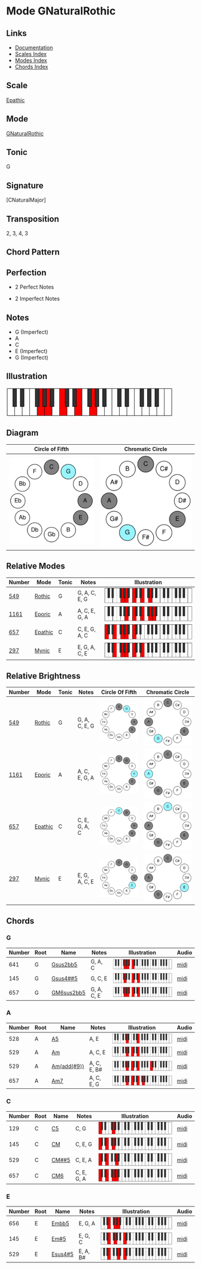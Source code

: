 # Mode GNaturalRothic

## Links

- [Documentation](README.md)
- [Scales Index](Scales.md)
- [Modes Index](Modes.md)
- [Chords Index](Chords.md)

## Scale

[Epathic](ScaleEpathic.md)

## Mode

[GNaturalRothic](ModeGNaturalRothic.md)

## Tonic

G

## Signature

[CNaturalMajor]

## Transposition

2, 3, 4, 3

## Chord Pattern



## Perfection

 - 2 Perfect Notes

 - 2 Imperfect Notes

## Notes

- G (Imperfect)
- A
- C
- E (Imperfect)
- G (Imperfect)

## Illustration

![GNaturalRothic](ModeGNaturalRothic.png)

## Diagram

| Circle of Fifth | Chromatic Circle |
|-----------------|------------------|
| ![GNaturalRothic](CircleOfFifthModeGNaturalRothic.svg) | ![GNaturalRothic](ChromaticCircleModeGNaturalRothic.svg) |
## Relative Modes

| Number | Mode | Tonic | Notes | Illustration |
|--------|------|-------|-------|--------------|
| [549](https://ianring.com/musictheory/scales/549) | [Rothic](ModeRothic.md) | G | G, A, C, E, G | ![GNaturalRothic](ModeGNaturalRothic.png) |
| [1161](https://ianring.com/musictheory/scales/1161) | [Eporic](ModeEporic.md) | A | A, C, E, G, A | ![ANaturalEporic](ModeANaturalEporic.png) |
| [657](https://ianring.com/musictheory/scales/657) | [Epathic](ModeEpathic.md) | C | C, E, G, A, C | ![CNaturalEpathic](ModeCNaturalEpathic.png) |
| [297](https://ianring.com/musictheory/scales/297) | [Mynic](ModeMynic.md) | E | E, G, A, C, E | ![ENaturalMynic](ModeENaturalMynic.png) |
## Relative Brightness

| Number | Mode | Tonic | Notes | Circle Of Fifth | Chromatic Circle |
|--------|------|-------|-------|-----------------|------------------|
| [549](https://ianring.com/musictheory/scales/549) | [Rothic](ModeRothic.md) | G | G, A, C, E, G | ![GNaturalRothic](CircleOfFifthModeGNaturalRothic.svg) | ![GNaturalRothic](ChromaticCircleModeGNaturalRothic.svg) |
| [1161](https://ianring.com/musictheory/scales/1161) | [Eporic](ModeEporic.md) | A | A, C, E, G, A | ![ANaturalEporic](CircleOfFifthModeANaturalEporic.svg) | ![ANaturalEporic](ChromaticCircleModeANaturalEporic.svg) |
| [657](https://ianring.com/musictheory/scales/657) | [Epathic](ModeEpathic.md) | C | C, E, G, A, C | ![CNaturalEpathic](CircleOfFifthModeCNaturalEpathic.svg) | ![CNaturalEpathic](ChromaticCircleModeCNaturalEpathic.svg) |
| [297](https://ianring.com/musictheory/scales/297) | [Mynic](ModeMynic.md) | E | E, G, A, C, E | ![ENaturalMynic](CircleOfFifthModeENaturalMynic.svg) | ![ENaturalMynic](ChromaticCircleModeENaturalMynic.svg) |

## Chords

### G

| Number | Root | Name | Notes | Illustration | Audio |
|--------|------|------|-------|--------------|-------|
| 641 | G | [Gsus2bb5](ChordGNaturalSuspendedSecondDoubleFlatFifth.md) | G, A, C | ![Gsus2bb5](ChordGNaturalSuspendedSecondDoubleFlatFifthRootPosition.png) | [midi](ChordGNaturalSuspendedSecondDoubleFlatFifthRootPosition.mid) |
| 145 | G | [Gsus4##5](ChordGNaturalSuspendedFourthDoubleSharpFifth.md) | G, C, E | ![Gsus4##5](ChordGNaturalSuspendedFourthDoubleSharpFifthRootPosition.png) | [midi](ChordGNaturalSuspendedFourthDoubleSharpFifthRootPosition.mid) |
| 657 | G | [GM6sus2bb5](ChordGNaturalMajorSixthSuspendedSecondDoubleFlatFifth.md) | G, A, C, E | ![GM6sus2bb5](ChordGNaturalMajorSixthSuspendedSecondDoubleFlatFifthRootPosition.png) | [midi](ChordGNaturalMajorSixthSuspendedSecondDoubleFlatFifthRootPosition.mid) |

### A

| Number | Root | Name | Notes | Illustration | Audio |
|--------|------|------|-------|--------------|-------|
| 528 | A | [A5](ChordANaturalPowerChord.md) | A, E | ![A5](ChordANaturalPowerChordRootPosition.png) | [midi](ChordANaturalPowerChordRootPosition.mid) |
| 529 | A | [Am](ChordANaturalMinor.md) | A, C, E | ![Am](ChordANaturalMinorRootPosition.png) | [midi](ChordANaturalMinorRootPosition.mid) |
| 529 | A | [Am(add(#9))](ChordANaturalMinorAddSharpNinth.md) | A, C, E, B# | ![Am(add(#9))](ChordANaturalMinorAddSharpNinthRootPosition.png) | [midi](ChordANaturalMinorAddSharpNinthRootPosition.mid) |
| 657 | A | [Am7](ChordANaturalMinorSeventh.md) | A, C, E, G | ![Am7](ChordANaturalMinorSeventhRootPosition.png) | [midi](ChordANaturalMinorSeventhRootPosition.mid) |

### C

| Number | Root | Name | Notes | Illustration | Audio |
|--------|------|------|-------|--------------|-------|
| 129 | C | [C5](ChordCNaturalPowerChord.md) | C, G | ![C5](ChordCNaturalPowerChordRootPosition.png) | [midi](ChordCNaturalPowerChordRootPosition.mid) |
| 145 | C | [CM](ChordCNaturalMajor.md) | C, E, G | ![CM](ChordCNaturalMajorRootPosition.png) | [midi](ChordCNaturalMajorRootPosition.mid) |
| 529 | C | [CM##5](ChordCNaturalMajorDoubleSharpFifth.md) | C, E, A | ![CM##5](ChordCNaturalMajorDoubleSharpFifthRootPosition.png) | [midi](ChordCNaturalMajorDoubleSharpFifthRootPosition.mid) |
| 657 | C | [CM6](ChordCNaturalMajorSixth.md) | C, E, G, A | ![CM6](ChordCNaturalMajorSixthRootPosition.png) | [midi](ChordCNaturalMajorSixthRootPosition.mid) |

### E

| Number | Root | Name | Notes | Illustration | Audio |
|--------|------|------|-------|--------------|-------|
| 656 | E | [Embb5](ChordENaturalMinorDoubleFlatFifth.md) | E, G, A | ![Embb5](ChordENaturalMinorDoubleFlatFifthRootPosition.png) | [midi](ChordENaturalMinorDoubleFlatFifthRootPosition.mid) |
| 145 | E | [Em#5](ChordENaturalMinorSharpFifth.md) | E, G, C | ![Em#5](ChordENaturalMinorSharpFifthRootPosition.png) | [midi](ChordENaturalMinorSharpFifthRootPosition.mid) |
| 529 | E | [Esus4#5](ChordENaturalSuspendedFourthSharpFifth.md) | E, A, B# | ![Esus4#5](ChordENaturalSuspendedFourthSharpFifthRootPosition.png) | [midi](ChordENaturalSuspendedFourthSharpFifthRootPosition.mid) |


